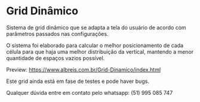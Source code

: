 # Grid Dinâmico

Sistema de grid dinâmico que se adapta a tela do usuário de acordo com parâmetros passados nas configurações.

O sistema foi elaborado para calcular o melhor posicionamento de cada célula para que haja uma melhor distribuição da vertical, mantendo a menor quantidade de espaços vazios possível.

Preview: https://www.albreis.com.br/Grid-Dinamico/index.html

Este grid ainda está em fase de testes e pode haver bugs.

Qualquer dúvida entre em contato pelo whatsapp: (51) 995 085 747
